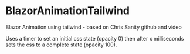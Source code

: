 # BlazorAnimationTailwind
Blazor Animation using tailwind - based on Chris Sanity github and video 

Uses a timer to set an initial css state (opacity 0) then after x milliseconds sets the css to a complete state 
(opacity 100).
 
